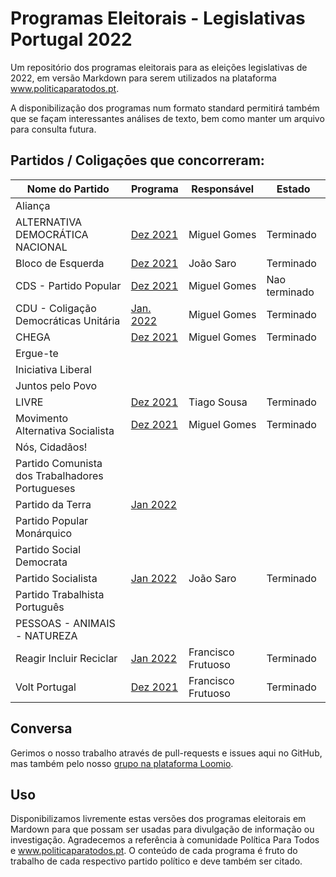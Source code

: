 # Programas Eleitorais - Legislativas Portugal 2022

Um repositório dos programas eleitorais para as eleições legislativas de 2022, em versão Markdown para serem utilizados na plataforma www.politicaparatodos.pt.

A disponibilização dos programas num formato standard permitirá também que se façam interessantes análises de texto, bem como manter um arquivo para consulta futura.

## Partidos / Coligaçōes que concorreram:

| Nome do Partido| Programa | Responsável | Estado |
|---|---|---| --- |
| Aliança | | | |
| ALTERNATIVA DEMOCRÁTICA NACIONAL | [Dez 2021](https://adn.com.pt/programa-eleitoral/) | Miguel Gomes | Terminado |
| Bloco de Esquerda | [Dez 2021](https://programa2022.bloco.org/wp-content/uploads/2021/12/Programa-a-cores-com-pa%CC%81gina-dupla.pdf) | João Saro | Terminado |
| CDS - Partido Popular |  [Dez 2021](https://b0aeab40-c635-4353-910b-6aa274f66d8c.filesusr.com/ugd/f15fb0_85a52867a3a143609c0f22c368b00fb4.pdf)  | Miguel Gomes | Nao terminado |
| CDU - Coligação Democráticas Unitária | [Jan. 2022](https://www.cdu.pt/2022/compromisso-eleitoral-do-pcp) | Miguel Gomes| Terminado |
| CHEGA | [Dez 2021](https://partidochega.pt/programa-eleitoral-legislativas-2022/) | Miguel Gomes | Terminado |
| Ergue-te | | | |
| Iniciativa Liberal |  |  | |
| Juntos pelo Povo |  | | |
| LIVRE | [Dez 2021](https://partidolivre.pt/wp-content/uploads/2021/12/Programa_Eleitoral_2022.pdf) | Tiago Sousa | Terminado |
| Movimento Alternativa Socialista | [Dez 2021](https://drive.google.com/file/d/14pppABeQhmWhtgDB3ixiS6ntmkRDFyE-/view?usp=sharing) | Miguel Gomes | Terminado |
| Nós, Cidadãos! |  |  | |
| Partido Comunista dos Trabalhadores Portugueses |  |  | |
| Partido da Terra  | [Jan 2022](https://mpt.pt/wp-content/uploads/2022/01/MANIFESTO.ELEITORAL.PARTIDO.DA_.TERRA2022.pdf) |  | |
| Partido Popular Monárquico | | | |
| Partido Social Democrata |  |  | |
| Partido Socialista | [Jan 2022](https://programa.antoniocosta2022.pt/programa/Programa-Eleitoral-PS2022.pdf) | João Saro | Terminado |
| Partido Trabalhista Português  |  |    | |
| PESSOAS - ANIMAIS - NATUREZA |  |  | |
| Reagir Incluir Reciclar | [Jan 2022](http://partido-rir.pt/wp-content/uploads/2022/01/Rir_Programa_eleicoes22.pdf) | Francisco Frutuoso | Terminado |
| Volt Portugal | [Dez 2021](https://assets.volteuropa.org/2021-12/Volt_Portugal-Programa_Politico.pdf) | Francisco Frutuoso | Terminado |

## Conversa

Gerimos o nosso trabalho através de pull-requests e issues aqui no GitHub, mas também pelo nosso [grupo na plataforma Loomio](https://www.loomio.org/d/LxtvTelP/programas-em-markdown).

## Uso

Disponibilizamos livremente estas versões dos programas eleitorais em Mardown para que possam ser usadas para divulgação de informação ou investigação. Agradecemos a referência à comunidade Política Para Todos e www.politicaparatodos.pt. O conteúdo de cada programa é fruto do trabalho de cada respectivo partido político e deve também ser citado.
